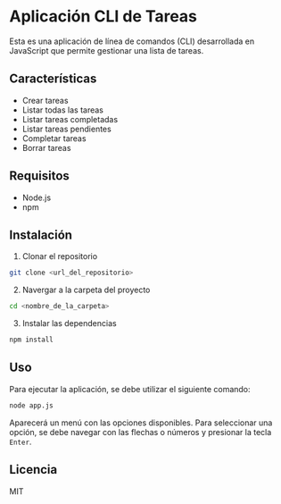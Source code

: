 # Aplicación CLI de Tareas

Esta es una aplicación de línea de comandos (CLI) desarrollada en JavaScript que permite gestionar una lista de tareas.

## Características

- Crear tareas
- Listar todas las tareas
- Listar tareas completadas
- Listar tareas pendientes
- Completar tareas
- Borrar tareas

## Requisitos

- Node.js
- npm

## Instalación

1. Clonar el repositorio
```bash
git clone <url_del_repositorio>
```

2. Navergar a la carpeta del proyecto
```bash
cd <nombre_de_la_carpeta>
```

3. Instalar las dependencias
```bash
npm install
```

## Uso
Para ejecutar la aplicación, se debe utilizar el siguiente comando:
```bash
node app.js
```

Aparecerá un menú con las opciones disponibles. Para seleccionar una opción, se debe navegar con las flechas o números y presionar la tecla `Enter`.

## Licencia
MIT
